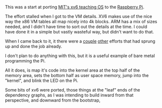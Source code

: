 
This was a start at porting [MIT's xv6 teaching OS](http://pdos.csail.mit.edu/6.828/2012/xv6.html) to the [Raspberry Pi](http://www.raspberrypi.org/). 

The effort stalled when I got to the VM details. XV6 makes use of the nice way the x86 VM tables all map nicely into 4k blocks. ARM has a mix of sizes needed, and I didn't have time to sort out the details at the time. I could have done it in a simple but vastly wasteful way, but didn't want to do that.

When I came back to it, it there were a [couple](https://code.google.com/p/xv6-rpi/) [other](https://github.com/david50407/xv6-rpi) efforts that had sprung up and done the job already.

I don't plan to do anything with this, but it is a useful example of bare metal programming the Pi.

All it does, is map it's code into the kernel area at the top half of the memory area, sets the bottom half as user space memory, jump into the "kernel", and blink the LED on the Pi.

Some bits of xv6 were ported, those things at the "leaf" ends of the dependency graphs, as I was intending to build inward from that perspective, and downward from the bootstrap,


